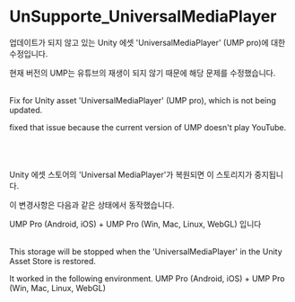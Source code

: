 # UnSupporte_UniversalMediaPlayer

업데이트가 되지 않고 있는 Unity 에셋
'UniversalMediaPlayer' (UMP pro)에 대한 수정입니다.

현재 버전의 UMP는 유튜브의 재생이 되지 않기 때문에 해당 문제를 수정했습니다.

\
Fix for Unity asset
'UniversalMediaPlayer' (UMP pro), which is not being updated.

fixed that issue because the current version of UMP doesn't play YouTube.

\
\
\
Unity 에셋 스토어의 'Universal MediaPlayer'가 복원되면 이 스토리지가 중지됩니다.

이 변경사항은 다음과 같은 상태에서 동작했습니다.

UMP Pro (Android, iOS) + UMP Pro (Win, Mac, Linux, WebGL) 입니다

\
This storage will be stopped when the 'UniversalMediaPlayer' in the Unity Asset Store is restored.

It worked in the following environment.
UMP Pro (Android, iOS) + UMP Pro (Win, Mac, Linux, WebGL)

